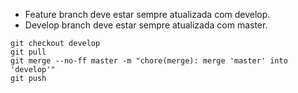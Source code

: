 - Feature branch deve estar sempre atualizada com develop.
- Develop branch deve estar sempre atualizada com master.
```shell
git checkout develop
git pull
git merge --no-ff master -m "chore(merge): merge 'master' into 'develop'"
git push
```